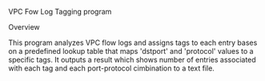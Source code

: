VPC Fow Log Tagging program

Overview

This program analyzes VPC flow logs and assigns tags to each entry bases on a predefined lookup table 
that maps 'dstport' and 'protocol' values to a specific tags.
It outputs a result which shows number of entries associated with each tag and each port-protocol cimbination to a text file.
